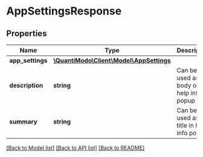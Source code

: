 # AppSettingsResponse

## Properties
Name | Type | Description | Notes
------------ | ------------- | ------------- | -------------
**app_settings** | [**\QuantiModo\Client\Model\AppSettings**](AppSettings.md) |  | [optional] 
**description** | **string** | Can be used as body of help info popup | 
**summary** | **string** | Can be used as title in help info popup | 

[[Back to Model list]](../README.md#documentation-for-models) [[Back to API list]](../README.md#documentation-for-api-endpoints) [[Back to README]](../README.md)


